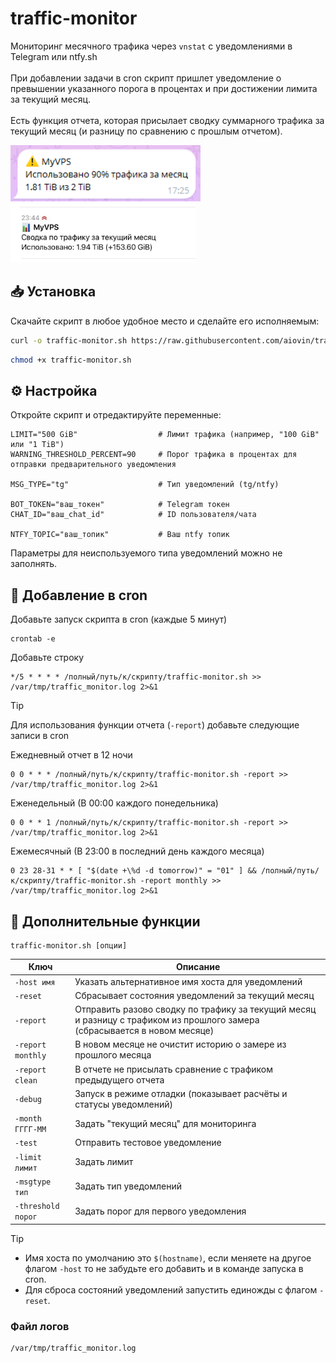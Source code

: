 # traffic-monitor
Мониторинг месячного трафика через `vnstat` с уведомлениями в Telegram или ntfy.sh<br><br>
При добавлении задачи в cron скрипт пришлет уведомление о превышении указанного порога в процентах и при достижении лимита за текущий месяц.<br><br>
Есть функция отчета, которая присылает сводку суммарного трафика за текущий месяц (и разницу по сравнению с прошлым отчетом).

<img src="https://raw.githubusercontent.com/aiovin/traffic-monitor/refs/heads/main/warning.png" height="90px"> <img src="https://raw.githubusercontent.com/aiovin/traffic-monitor/refs/heads/main/report2.jpg" height="95px">

## 📥 Установка

Скачайте скрипт в любое удобное место и сделайте его исполняемым:

```bash
curl -o traffic-monitor.sh https://raw.githubusercontent.com/aiovin/traffic-monitor/refs/heads/main/traffic-monitor.sh
```

```bash
chmod +x traffic-monitor.sh
```

## ⚙️ Настройка

Откройте скрипт и отредактируйте переменные:

```
LIMIT="500 GiB"                  # Лимит трафика (например, "100 GiB" или "1 TiB")
WARNING_THRESHOLD_PERCENT=90     # Порог трафика в процентах для отправки предварительного уведомления

MSG_TYPE="tg"                    # Тип уведомлений (tg/ntfy)

BOT_TOKEN="ваш_токен"            # Telegram токен
CHAT_ID="ваш_chat_id"            # ID пользователя/чата

NTFY_TOPIC="ваш_топик"           # Ваш ntfy топик
```
Параметры для неиспользуемого типа уведомлений можно не заполнять.

## 📅 Добавление в cron
Добавьте запуск скрипта в cron (каждые 5 минут)

```
crontab -e
```

Добавьте строку

```
*/5 * * * * /полный/путь/к/скрипту/traffic-monitor.sh >> /var/tmp/traffic_monitor.log 2>&1
```

> [!TIP]
> Для использования функции отчета (`-report`) добавьте следующие записи в cron
> 
> Ежедневный отчет в 12 ночи
> ```
> 0 0 * * * /полный/путь/к/скрипту/traffic-monitor.sh -report >> /var/tmp/traffic_monitor.log 2>&1
> ```
> Еженедельный (В 00:00 каждого понедельника)
> ```
> 0 0 * * 1 /полный/путь/к/скрипту/traffic-monitor.sh -report >> /var/tmp/traffic_monitor.log 2>&1
> ```
> Ежемесячный (В 23:00 в последний день каждого месяца)
> ```
> 0 23 28-31 * * [ "$(date +\%d -d tomorrow)" = "01" ] && /полный/путь/к/скрипту/traffic-monitor.sh -report monthly >> /var/tmp/traffic_monitor.log 2>&1
> ```

## 🚀 Дополнительные функции

```
traffic-monitor.sh [опции]
```

| Ключ             | Описание                                                              |
| ---------------- | --------------------------------------------------------------------- |
| `-host имя`      | Указать альтернативное имя хоста для уведомлений                    |
| `-reset`         | Сбрасывает состояния уведомлений за текущий месяц  |
| `-report` | Отправить разово сводку по трафику за текущий месяц и разницу с трафиком из прошлого замера (сбрасывается в новом месяце)    |
| `-report monthly` | В новом месяце не очистит историю о замере из прошлого месяца    |
| `-report clean` | В отчете не присылать сравнение с трафиком предыдущего отчета    |
| `-debug`         | Запуск в режиме отладки (показывает расчёты и статусы уведомлений) |
| `-month ГГГГ-ММ` | Задать "текущий месяц" для мониторинга    |
| `-test` | Отправить тестовое уведомление    |
| `-limit лимит` | Задать лимит    |
| `-msgtype тип` | Задать тип уведомлений    |
| `-threshold порог` | Задать порог для первого уведомления    |

> [!TIP]
> - Имя хоста по умолчанию это `$(hostname)`, если меняете на другое флагом `-host` то не забудьте его добавить и в команде запуска в cron.
> - Для сброса состояний уведомлений запустить единожды с флагом `-reset`.

### Файл логов

```
/var/tmp/traffic_monitor.log
```
